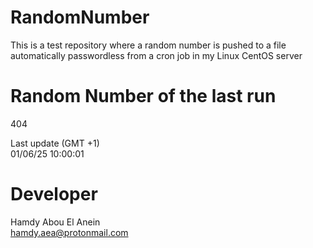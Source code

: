 # RandomNumber    
This is a test repository where a random number is pushed to a file automatically passwordless from a cron job in my Linux CentOS server    
# Random Number of the last run   
404
      
Last update (GMT +1)    
01/06/25 10:00:01
# Developer    
Hamdy Abou El Anein   
hamdy.aea@protonmail.com
